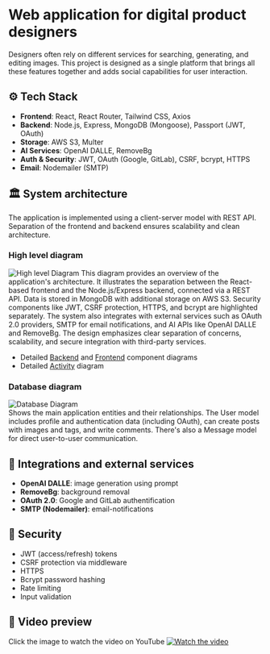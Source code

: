 # Web application for digital product designers
Designers often rely on different services for searching, generating, and editing images. This project is designed as a single platform that brings all these features together and adds social capabilities for user interaction.
## ⚙️ Tech Stack
* **Frontend**: React, React Router, Tailwind CSS, Axios
* **Backend**: Node.js, Express, MongoDB (Mongoose), Passport (JWT, OAuth)
* **Storage**: AWS S3, Multer
* **AI Services**: OpenAI DALLE, RemoveBg
* **Auth & Security**: JWT, OAuth (Google, GitLab), CSRF, bcrypt, HTTPS
* **Email**: Nodemailer (SMTP)
## 🏛️ System architecture
The application is implemented using a client-server model with REST API. Separation of the frontend and backend ensures scalability and clean architecture.
### High level diagram
![High level Diagram](https://i.imgur.com/jLcyIFo.png)
This diagram provides an overview of the application's architecture. It illustrates the separation between the React-based frontend and the Node.js/Express backend, connected via a REST API. Data is stored in MongoDB with additional storage on AWS S3. Security components like JWT, CSRF protection, HTTPS, and bcrypt are highlighted separately. The system also integrates with external services such as OAuth 2.0 providers, SMTP for email notifications, and AI APIs like OpenAI DALLE and RemoveBg. The design emphasizes clear separation of concerns, scalability, and secure integration with third-party services.
* Detailed [Backend](https://i.imgur.com/ZVETIJa.png) and [Frontend](https://i.imgur.com/xR6Oyvw.png) component diagrams
* Detailed [Activity](https://i.imgur.com/HeoDH5d.png) diagram
### Database diagram
![Database Diagram](https://i.imgur.com/MhrDqyX.png)  
Shows the main application entities and their relationships. The User model includes profile and authentication data (including OAuth), can create posts with images and tags, and write comments. 
There's also a Message model for direct user-to-user communication.
##   🤖 Integrations and external services
* **OpenAI DALLE**: image generation using prompt
* **RemoveBg**: background removal
* **OAuth 2.0**: Google and GitLab authentification
* **SMTP (Nodemailer)**: email-notifications
## 🔐 Security
* JWT (access/refresh) tokens
* CSRF protection via middleware
* HTTPS
* Bcrypt password hashing
* Rate limiting
* Input validation
##   🎥 Video preview
Click the image to watch the video on YouTube
[![Watch the video](https://i.imgur.com/ZX4kTjv.png
)](https://youtu.be/csnbDayisCc)
